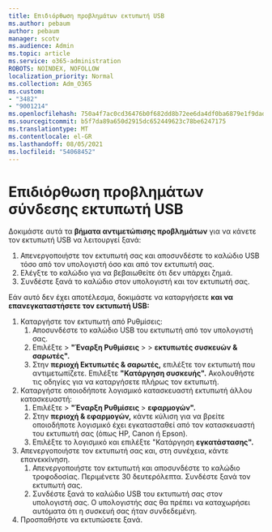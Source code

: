 ```yaml
---
title: Επιδιόρθωση προβλημάτων εκτυπωτή USB
ms.author: pebaum
author: pebaum
manager: scotv
ms.audience: Admin
ms.topic: article
ms.service: o365-administration
ROBOTS: NOINDEX, NOFOLLOW
localization_priority: Normal
ms.collection: Adm_O365
ms.custom:
- "3482"
- "9001214"
ms.openlocfilehash: 750a4f7ac0cd36476b0f682dd8b72ee6da4df0ba6879e1f9dad32dbcea15053e
ms.sourcegitcommit: b5f7da89a650d2915dc652449623c78be6247175
ms.translationtype: MT
ms.contentlocale: el-GR
ms.lasthandoff: 08/05/2021
ms.locfileid: "54068452"
---
```

# <a name="fix-usb-printer-connection-issues"></a>Επιδιόρθωση προβλημάτων σύνδεσης εκτυπωτή USB

Δοκιμάστε αυτά τα **βήματα αντιμετώπισης προβλημάτων** για να κάνετε τον εκτυπωτή USB να λειτουργεί ξανά:

1. Απενεργοποιήστε τον εκτυπωτή σας και αποσυνδέστε το καλώδιο USB τόσο από τον υπολογιστή όσο και από τον εκτυπωτή σας.
2. Ελέγξτε το καλώδιο για να βεβαιωθείτε ότι δεν υπάρχει ζημιά.
3. Συνδέστε ξανά το καλώδιο στον υπολογιστή και τον εκτυπωτή σας.

Εάν αυτό δεν έχει αποτέλεσμα, δοκιμάστε να καταργήσετε **και να επανεγκαταστήσετε τον εκτυπωτή USB:**

1. Καταργήστε τον εκτυπωτή από Ρυθμίσεις:
    1. Αποσυνδέστε το καλώδιο USB του εκτυπωτή από τον υπολογιστή σας.
    2. Επιλέξτε   >  **"Έναρξη Ρυθμίσεις**  >    >  **εκτυπωτές συσκευών & σαρωτές".**
    3. Στην **περιοχή Εκτυπωτές & σαρωτές,** επιλέξτε τον εκτυπωτή που αντιμετωπίζετε. Επιλέξτε **"Κατάργηση συσκευής".** Ακολουθήστε τις οδηγίες για να καταργήσετε πλήρως τον εκτυπωτή.
2. Καταργήστε οποιοδήποτε λογισμικό κατασκευαστή εκτυπωτή άλλου κατασκευαστή:
    1. Επιλέξτε   >  **"Έναρξη Ρυθμίσεις**  >  **εφαρμογών".**
    2. Στην **περιοχή & εφαρμογών,** κάντε κύλιση για να βρείτε οποιοδήποτε λογισμικό έχει εγκατασταθεί από τον κατασκευαστή του εκτυπωτή σας (όπως HP, Canon ή Epson).
    3. Επιλέξτε το λογισμικό και επιλέξτε "Κατάργηση **εγκατάστασης".**
3. Απενεργοποιήστε τον εκτυπωτή σας και, στη συνέχεια, κάντε επανεκκίνηση.<br>
    1. Απενεργοποιήστε τον εκτυπωτή και αποσυνδέστε το καλώδιο τροφοδοσίας. Περιμένετε 30 δευτερόλεπτα. Συνδέστε ξανά τον εκτυπωτή σας.
    2. Συνδέστε ξανά το καλώδιο USB του εκτυπωτή σας στον υπολογιστή σας. Ο υπολογιστής σας θα πρέπει να καταχωρήσει αυτόματα ότι η συσκευή σας ήταν συνδεδεμένη.
4. Προσπαθήστε να εκτυπώσετε ξανά.